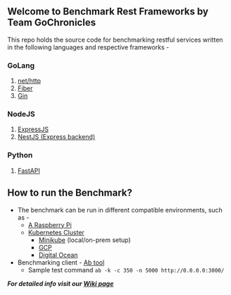 ## Welcome to Benchmark Rest Frameworks by Team GoChronicles

This repo holds the source code for benchmarking restful services written in the following languages and respective frameworks -

### GoLang
1. [net/http](https://github.com/gochronicles/benchmark-rest-frameworks/tree/main/rest-net-http-golang)
2. [Fiber](https://github.com/gochronicles/benchmark-rest-frameworks/tree/main/rest-fiber-golang)
3. [Gin](https://github.com/gochronicles/benchmark-rest-frameworks/tree/main/rest-gin-golang)

### NodeJS
1. [ExpressJS](https://github.com/gochronicles/benchmark-rest-frameworks/tree/main/rest-express-nodejs)
2. [NestJS (Express backend)](https://github.com/gochronicles/benchmark-rest-frameworks/tree/main/rest-nest-nodejs)

### Python 
1. [FastAPI](https://github.com/gochronicles/benchmark-rest-frameworks/tree/main/rest-fastapi-python)

## How to run the Benchmark?

- The benchmark can be run in different compatible environments, such as - 
    - [A Raspberry Pi](https://github.com/gochronicles/benchmark-rest-frameworks/wiki/Raspberry-Pi-3---Benchmark-Instructions)
    - [Kubernetes Cluster](https://github.com/gochronicles/benchmark-rest-frameworks/tree/main/deploy)
      - [Minikube](https://github.com/gochronicles/benchmark-rest-frameworks/tree/main/deploy/minikube) (local/on-prem setup)
      - [GCP](https://github.com/gochronicles/benchmark-rest-frameworks/tree/main/deploy/gcp)
      - [Digital Ocean](https://github.com/gochronicles/benchmark-rest-frameworks/tree/main/deploy/digitalocean)   
- Benchmarking client - [Ab tool](https://httpd.apache.org/docs/2.4/programs/ab.html)
    - Sample test command ```ab -k -c 350 -n 5000 http://0.0.0.0:3000/```
   
***For detailed info visit our [Wiki page](https://github.com/gochronicles/benchmark-rest-frameworks/wiki)***
